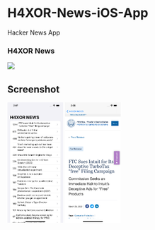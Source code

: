 # H4XOR-News-iOS-App
Hacker News App

<h3>H4XOR News</h3><img src="https://github.com/MalingaBandara/H4XOR-News-iOS-App/blob/main/Readme%20items/H4XOR%20NEWS.gif" width="25%" />
<h2>Screenshot</h2><img src="https://github.com/MalingaBandara/H4XOR-News-iOS-App/blob/main/Readme%20items/Home.png" width="25%" /> 
                  <img src="https://github.com/MalingaBandara/H4XOR-News-iOS-App/blob/main/Readme%20items/Web%20Side.png" width="25%" /> 
